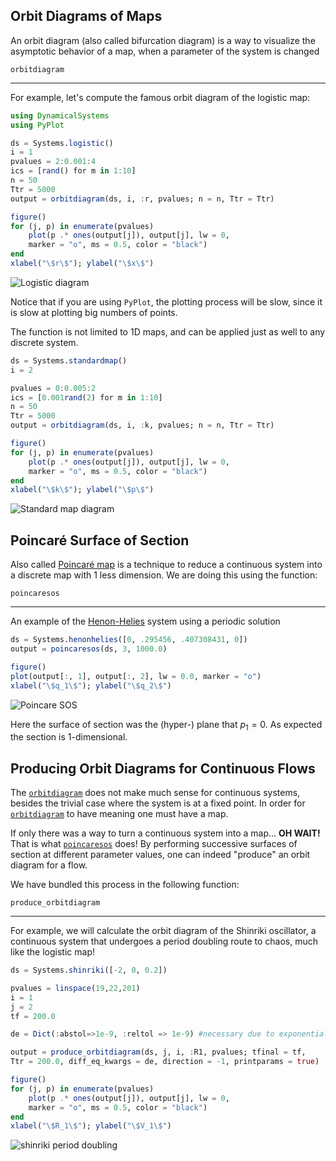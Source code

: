 ## Orbit Diagrams of Maps
An orbit diagram (also called bifurcation diagram) is a way to visualize the asymptotic
behavior of a map, when a parameter of the system is changed
```@docs
orbitdiagram
```
---

For example, let's compute the famous orbit diagram of the logistic map:
```julia
using DynamicalSystems
using PyPlot

ds = Systems.logistic()
i = 1
pvalues = 2:0.001:4
ics = [rand() for m in 1:10]
n = 50
Ttr = 5000
output = orbitdiagram(ds, i, :r, pvalues; n = n, Ttr = Ttr)

figure()
for (j, p) in enumerate(pvalues)
    plot(p .* ones(output[j]), output[j], lw = 0,
    marker = "o", ms = 0.5, color = "black")
end
xlabel("\$r\$"); ylabel("\$x\$")
```
![Logistic diagram](https://i.imgur.com/BexsS9Y.png)

Notice that if you are using `PyPlot`, the plotting process will be slow, since it is slow at plotting big numbers of points.

The function is not limited to 1D maps, and can be applied just as well to any
discrete system.
```julia
ds = Systems.standardmap()
i = 2

pvalues = 0:0.005:2
ics = [0.001rand(2) for m in 1:10]
n = 50
Ttr = 5000
output = orbitdiagram(ds, i, :k, pvalues; n = n, Ttr = Ttr)

figure()
for (j, p) in enumerate(pvalues)
    plot(p .* ones(output[j]), output[j], lw = 0,
    marker = "o", ms = 0.5, color = "black")
end
xlabel("\$k\$"); ylabel("\$p\$")
```

![Standard map diagram](https://imgur.com/f97oYCx)

## Poincaré Surface of Section
Also called [Poincaré map](https://en.wikipedia.org/wiki/Poincar%C3%A9_map) is a
technique to reduce a continuous system into a discrete map with 1 less dimension.
We are doing this using the function:
```@docs
poincaresos
```
---

An example of the [Henon-Helies](efinition/predefined/#DynamicalSystemsBase.Systems.henonhelies) system using a periodic solution
```julia
ds = Systems.henonhelies([0, .295456, .407308431, 0])
output = poincaresos(ds, 3, 1000.0)

figure()
plot(output[:, 1], output[:, 2], lw = 0.0, marker = "o")
xlabel("\$q_1\$"); ylabel("\$q_2\$")
```

![Poincare SOS](https://i.imgur.com/Sz9SXPB.png)

Here the surface of section was the (hyper-) plane that $p_1 = 0$. As expected the section is 1-dimensional.

## Producing Orbit Diagrams for Continuous Flows
The [`orbitdiagram`](@ref) does not make much sense for continuous systems, besides the
trivial case where the system is at a fixed point. In order for [`orbitdiagram`](@ref) to have meaning one must have a map.

If only there was a way to turn a continuous system into a map... **OH WAIT!** That is
what [`poincaresos`](@ref) does! By performing successive surfaces of section at different parameter values, one can indeed "produce" an orbit diagram for a flow.

We have bundled this process in the following function:
```@docs
produce_orbitdiagram
```
---

For example, we will calculate the orbit diagram of the Shinriki oscillator, a continuous system that undergoes a period doubling route to chaos, much like the logistic map!

```julia
ds = Systems.shinriki([-2, 0, 0.2])

pvalues = linspace(19,22,201)
i = 1
j = 2
tf = 200.0

de = Dict(:abstol=>1e-9, :reltol => 1e-9) #necessary due to exponential function

output = produce_orbitdiagram(ds, j, i, :R1, pvalues; tfinal = tf,
Ttr = 200.0, diff_eq_kwargs = de, direction = -1, printparams = true)

figure()
for (j, p) in enumerate(pvalues)
    plot(p .* ones(output[j]), output[j], lw = 0,
    marker = "o", ms = 0.5, color = "black")
end
xlabel("\$R_1\$"); ylabel("\$V_1\$")
```

![shinriki period doubling](https://i.imgur.com/Yd1D3Ou.png)
